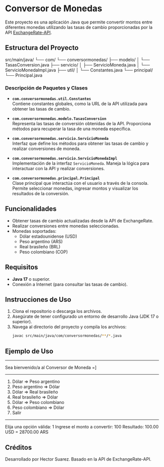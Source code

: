 # Conversor de Monedas

Este proyecto es una aplicación Java que permite convertir montos entre diferentes monedas utilizando las tasas de cambio proporcionadas por la API [ExchangeRate-API](https://www.exchangerate-api.com/).

## Estructura del Proyecto
src/main/java/ └── com/ └── conversormonedas/ ├── modelo/ │ └── TasasConversion.java ├── servicio/ │ ├── ServicioMoneda.java │ └── ServicioMonedaImpl.java ├── util/ │ └── Constantes.java └── principal/ └── Principal.java


### Descripción de Paquetes y Clases

- **`com.conversormonedas.util.Constantes`**  
  Contiene constantes globales, como la URL de la API utilizada para obtener las tasas de cambio.

- **`com.conversormonedas.modelo.TasasConversion`**  
  Representa las tasas de conversión obtenidas de la API. Proporciona métodos para recuperar la tasa de una moneda específica.

- **`com.conversormonedas.servicio.ServicioMoneda`**  
  Interfaz que define los métodos para obtener las tasas de cambio y realizar conversiones de moneda.

- **`com.conversormonedas.servicio.ServicioMonedaImpl`**  
  Implementación de la interfaz `ServicioMoneda`. Maneja la lógica para interactuar con la API y realizar conversiones.

- **`com.conversormonedas.principal.Principal`**  
  Clase principal que interactúa con el usuario a través de la consola. Permite seleccionar monedas, ingresar montos y visualizar los resultados de la conversión.

## Funcionalidades

- Obtener tasas de cambio actualizadas desde la API de ExchangeRate.
- Realizar conversiones entre monedas seleccionadas.
- Monedas soportadas:
    - Dólar estadounidense (USD)
    - Peso argentino (ARS)
    - Real brasileño (BRL)
    - Peso colombiano (COP)

## Requisitos

- **Java 17** o superior.
- Conexión a Internet (para consultar las tasas de cambio).

## Instrucciones de Uso

1. Clona el repositorio o descarga los archivos.
2. Asegúrate de tener configurado un entorno de desarrollo Java (JDK 17 o superior).
3. Navega al directorio del proyecto y compila los archivos:
   ```bash
   javac src/main/java/com/conversormonedas/**/*.java

## Ejemplo de Uso

****************************************
Sea bienvenido/a al Conversor de Moneda =]
****************************************
1) Dólar => Peso argentino
2) Peso argentino => Dólar
3) Dólar => Real brasileño
4) Real brasileño => Dólar
5) Dólar => Peso colombiano
6) Peso colombiano => Dólar
7) Salir
****************************************
Elija una opción válida: 1
Ingrese el monto a convertir: 100
Resultado: 100.00 USD = 28700.00 ARS

## Créditos

Desarrollado por Hector Suarez.
Basado en la API de ExchangeRate-API.
    